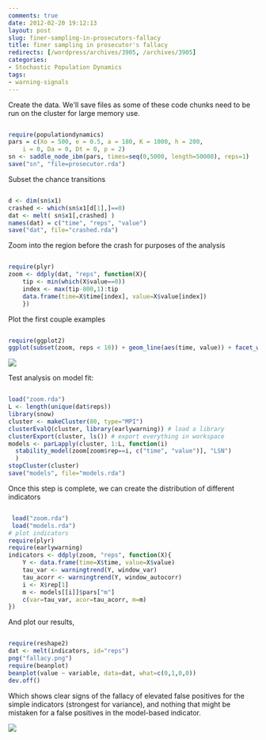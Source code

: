 ```yaml
---
comments: true
date: 2012-02-20 19:12:13
layout: post
slug: finer-sampling-in-prosecutors-fallacy
title: finer sampling in prosecutor's fallacy
redirects: [/wordpress/archives/3905, /archives/3905]
categories:
- Stochastic Population Dynamics
tags:
- warning-signals
---
```


Create the data.  We'll save files as some of these code chunks need to be run on the cluster for large memory use.  

```R

require(populationdynamics)
pars = c(Xo = 500, e = 0.5, a = 180, K = 1000, h = 200,
    i = 0, Da = 0, Dt = 0, p = 2)
sn <- saddle_node_ibm(pars, times=seq(0,5000, length=50000), reps=1)
save("sn", "file=prosecutor.rda")

```


Subset the chance transitions

```R

d <- dim(sn$x1)
crashed <- which(sn$x1[d[1],]==0)
dat <- melt( sn$x1[,crashed] )
names(dat) = c("time", "reps", "value")
save("dat", file="crashed.rda")

```


Zoom into the region before the crash for purposes of the analysis

```R

require(plyr)
zoom <- ddply(dat, "reps", function(X){
    tip <- min(which(X$value==0))
    index <- max(tip-800,1):tip
    data.frame(time=X$time[index], value=X$value[index])
    })

```


Plot the first couple examples

```R

require(ggplot2)
ggplot(subset(zoom, reps < 10)) + geom_line(aes(time, value)) + facet_wrap(~reps, scales="free")

```


![]( http://farm8.staticflickr.com/7038/6911538065_da2e1924e4_o.png )



Test analysis on model fit:

```R

load("zoom.rda")
L <- length(unique(dat$reps))
library(snow)
cluster <- makeCluster(80, type="MPI")
clusterEvalQ(cluster, library(earlywarning)) # load a library
clusterExport(cluster, ls()) # export everything in workspace
models <- parLapply(cluster, 1:L, function(i)
  stability_model(zoom[zoom$rep==i, c("time", "value")], "LSN")
  )
stopCluster(cluster)
save("models", file="models.rda")

```


Once this step is complete, we can create the distribution of different indicators

```R

 load("zoom.rda")
 load("models.rda")
# plot indicators
require(plyr)
require(earlywarning)
indicators <- ddply(zoom, "reps", function(X){
    Y <- data.frame(time=X$time, value=X$value)
    tau_var <- warningtrend(Y, window_var)
    tau_acorr <- warningtrend(Y, window_autocorr)
    i <- X$rep[1]
    m <- models[[i]]$pars["m"]
    c(var=tau_var, acor=tau_acorr, m=m)
})

```


And plot our results,

```r

require(reshape2)
dat <- melt(indicators, id="reps")
png("fallacy.png")
require(beanplot)
beanplot(value ~ variable, data=dat, what=c(0,1,0,0))
dev.off()

```

Which shows clear signs of the fallacy of elevated false positives for the simple indicators (strongest for variance), and nothing that might be mistaken for a false positives in the model-based indicator.  

![]( http://farm8.staticflickr.com/7054/6790266518_942ce1dfce_o.png )

